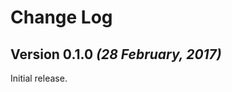 Change Log
==========

Version 0.1.0 *(28 February, 2017)*
-------------------------------------------

Initial release.
